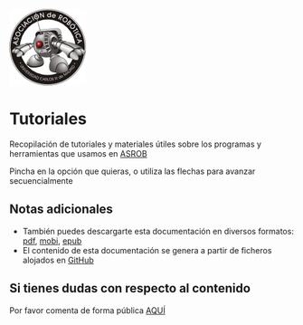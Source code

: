 [![asrob-uc3m logo](assets/asrob-135x135.png)](http://asrob.uc3m.es)

# Tutoriales

Recopilación de tutoriales y materiales útiles sobre los programas y herramientas que usamos en [ASROB](http://asrob.uc3m.es)

Pincha en la opción que quieras, o utiliza las flechas para avanzar secuencialmente

## Notas adicionales

* También puedes descargarte esta documentación en diversos formatos: [pdf](https://legacy.gitbook.com/download/pdf/book/asrob-uc3m/tutoriales), [mobi](https://legacy.gitbook.com/download/mobi/book/asrob-uc3m/tutoriales), [epub](https://legacy.gitbook.com/download/epub/book/asrob-uc3m/tutoriales)
* El contenido de esta documentación se genera a partir de ficheros alojados en [GitHub](https://github.com/asrob-uc3m/tutoriales)

## Si tienes dudas con respecto al contenido

Por favor comenta de forma pública [AQUÍ](https://github.com/asrob-uc3m/tutoriales/issues/new)
